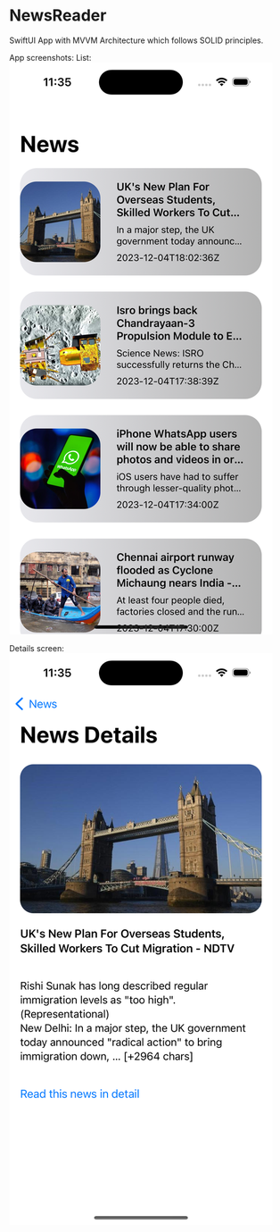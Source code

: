 # NewsReader
SwiftUI App with MVVM Architecture which follows SOLID principles.

App screenshots:
List:
![alt text](https://github.com/paritoshpawar/NewsReader/blob/main/1.png)

Details screen:
![alt text](https://github.com/paritoshpawar/NewsReader/blob/main/2.png)

